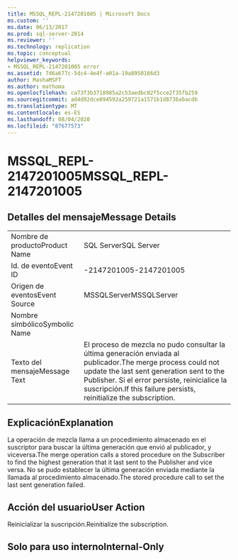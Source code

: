 ```yaml
---
title: MSSQL_REPL-2147201005 | Microsoft Docs
ms.custom: ''
ms.date: 06/13/2017
ms.prod: sql-server-2014
ms.reviewer: ''
ms.technology: replication
ms.topic: conceptual
helpviewer_keywords:
- MSSQL_REPL-2147201005 error
ms.assetid: 7d6a677c-5dc4-4e4f-a01a-19a8950166d3
author: MashaMSFT
ms.author: mathoma
ms.openlocfilehash: ca73f3b3718985a2c53aedbc82f5cce2f35fb259
ms.sourcegitcommit: ad4d92dce894592a259721a1571b1d8736abacdb
ms.translationtype: MT
ms.contentlocale: es-ES
ms.lasthandoff: 08/04/2020
ms.locfileid: "87677573"
---
```

# <a name="mssql_repl-2147201005"></a><span data-ttu-id="f1c12-102">MSSQL_REPL-2147201005</span><span class="sxs-lookup"><span data-stu-id="f1c12-102">MSSQL_REPL-2147201005</span></span>
    
## <a name="message-details"></a><span data-ttu-id="f1c12-103">Detalles del mensaje</span><span class="sxs-lookup"><span data-stu-id="f1c12-103">Message Details</span></span>  
  
|||  
|-|-|  
|<span data-ttu-id="f1c12-104">Nombre de producto</span><span class="sxs-lookup"><span data-stu-id="f1c12-104">Product Name</span></span>|<span data-ttu-id="f1c12-105">SQL Server</span><span class="sxs-lookup"><span data-stu-id="f1c12-105">SQL Server</span></span>|  
|<span data-ttu-id="f1c12-106">Id. de evento</span><span class="sxs-lookup"><span data-stu-id="f1c12-106">Event ID</span></span>|<span data-ttu-id="f1c12-107">-2147201005</span><span class="sxs-lookup"><span data-stu-id="f1c12-107">-2147201005</span></span>|  
|<span data-ttu-id="f1c12-108">Origen de eventos</span><span class="sxs-lookup"><span data-stu-id="f1c12-108">Event Source</span></span>|<span data-ttu-id="f1c12-109">MSSQLServer</span><span class="sxs-lookup"><span data-stu-id="f1c12-109">MSSQLServer</span></span>|  
|<span data-ttu-id="f1c12-110">Nombre simbólico</span><span class="sxs-lookup"><span data-stu-id="f1c12-110">Symbolic Name</span></span>||  
|<span data-ttu-id="f1c12-111">Texto del mensaje</span><span class="sxs-lookup"><span data-stu-id="f1c12-111">Message Text</span></span>|<span data-ttu-id="f1c12-112">El proceso de mezcla no pudo consultar la última generación enviada al publicador.</span><span class="sxs-lookup"><span data-stu-id="f1c12-112">The merge process could not update the last sent generation sent to the Publisher.</span></span> <span data-ttu-id="f1c12-113">Si el error persiste, reinicialice la suscripción.</span><span class="sxs-lookup"><span data-stu-id="f1c12-113">If this failure persists, reinitialize the subscription.</span></span>|  
  
## <a name="explanation"></a><span data-ttu-id="f1c12-114">Explicación</span><span class="sxs-lookup"><span data-stu-id="f1c12-114">Explanation</span></span>  
 <span data-ttu-id="f1c12-115">La operación de mezcla llama a un procedimiento almacenado en el suscriptor para buscar la última generación que envió al publicador, y viceversa.</span><span class="sxs-lookup"><span data-stu-id="f1c12-115">The merge operation calls a stored procedure on the Subscriber to find the highest generation that it last sent to the Publisher and vice versa.</span></span> <span data-ttu-id="f1c12-116">No se pudo establecer la última generación enviada mediante la llamada al procedimiento almacenado.</span><span class="sxs-lookup"><span data-stu-id="f1c12-116">The stored procedure call to set the last sent generation failed.</span></span>  
  
## <a name="user-action"></a><span data-ttu-id="f1c12-117">Acción del usuario</span><span class="sxs-lookup"><span data-stu-id="f1c12-117">User Action</span></span>  
 <span data-ttu-id="f1c12-118">Reinicializar la suscripción.</span><span class="sxs-lookup"><span data-stu-id="f1c12-118">Reinitialize the subscription.</span></span>  
  
## <a name="internal-only"></a><span data-ttu-id="f1c12-119">Solo para uso interno</span><span class="sxs-lookup"><span data-stu-id="f1c12-119">Internal-Only</span></span>  
  
